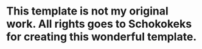 # This template is not my original work. All rights goes to Schokokeks for creating this wonderful template.
